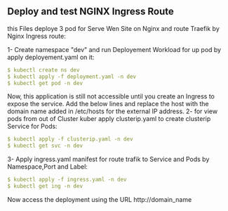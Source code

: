 ## Deploy and test NGINX Ingress Route
this Files deploye 3 pod for Serve Wen Site on Nginx and route Traefik by Nginx Ingress route: 

1- Create namespace "dev" and run Deployement Workload for up pod by apply deployement.yaml on it:
```yml
$ kubectl create ns dev
$ kubectl apply -f deployment.yaml -n dev
$ kubectl get pod -n dev
```

Now, this application is still not accessible until you create an Ingress to expose the service.
Add the below lines and replace the host with the domain name added in /etc/hosts for the external IP address.
2- for view pods from out of Cluster kuber apply clusterip.yaml to create clusterip Service for Pods:
```yml
$ kubectl apply -f clusterip.yaml -n dev
$ kubectl get svc -n dev
```

3- Apply ingress.yaml manifest for route trafik to Service and Pods by Namespace,Port and Label:
```yml
$ kubectl apply -f ingress.yaml -n dev
$ kubectl get ing -n dev
```

Now access the deployment using the URL http://domain_name
